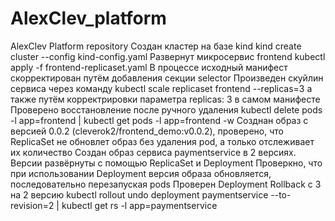# AlexClev_platform
AlexClev Platform repository
Создан кластер на базе kind
kind create cluster --config kind-config.yaml
Развернут микросервис frontend 
kubectl apply -f frontend-replicaset.yaml
В процессе исходный манифест скорректирован путём добавления секции selector
Произведен скуйлин сервиса через команду kubectl scale replicaset frontend --replicas=3 а также путём корректрировки параметра replicas: 3 в самом манифесте
Проверено восстановление после ручного удаления
kubectl delete pods -l app=frontend | kubectl get pods -l app=frontend -w
Созднан образ с версией 0.0.2 (cleverok2/frontend_demo:v0.0.2), проверено, что  ReplicaSet не обновлет образ  без удаления pod, а только отслеживает их количество
Создан образ сервиса paymentservice в 2 версиях. Версии развёрнуты с помощью ReplicaSet и Deployment
Проверкно, что при использовании Deployment версия образа обновляется, последовательно перезапуская pods
Проверен Deployment Rollback с 3 на 2 версию
kubectl rollout undo deployment paymentservice --to-revision=2 | kubectl get rs -l app=paymentservice

